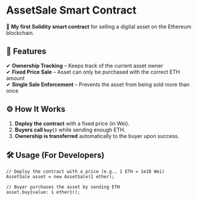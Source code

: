 # AssetSale Smart Contract  

🚀 **My first Solidity smart contract** for selling a digital asset on the Ethereum blockchain.

## 🌟 Features  
✔ **Ownership Tracking** – Keeps track of the current asset owner  
✔ **Fixed Price Sale** – Asset can only be purchased with the correct ETH amount  
✔ **Single Sale Enforcement** – Prevents the asset from being sold more than once  

## ⚙️ How It Works  
1. **Deploy the contract** with a fixed price (in Wei).  
2. **Buyers call `buy()`** while sending enough ETH.  
3. **Ownership is transferred** automatically to the buyer upon success.  

## 🛠️ Usage (For Developers)  
```solidity
// Deploy the contract with a price (e.g., 1 ETH = 1e18 Wei)
AssetSale asset = new AssetSale(1 ether);

// Buyer purchases the asset by sending ETH
asset.buy{value: 1 ether}();
